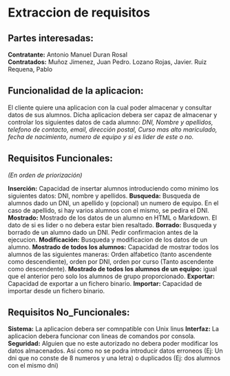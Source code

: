# Extraccion de requisitos

## Partes interesadas:
**Contratante:** Antonio Manuel Duran Rosal                                 
**Contratados:** Muñoz Jimenez, Juan Pedro. Lozano Rojas, Javier. Ruiz Requena, Pablo


## Funcionalidad de la aplicacion:

El cliente quiere una aplicacion con la cual poder almacenar y consultar datos de sus alumnos. Dicha aplicacion debera ser capaz de almacenar y controlar los siguientes datos de cada alumno: *DNI, Nombre y apellidos, telefono de contacto, email, dirección postal, Curso mas alto mariculado, fecha de nacimiento, numero de equipo y si es lider de este o no.*


## Requisitos Funcionales:
*(En orden de priorización)*

**Inserción:** Capacidad de insertar alumnos introduciendo como minimo los siguientes datos: DNI, nombre y apellidos.
**Busqueda:** Busqueda de alumnos dado un DNI, un apellido y (opcional) un numero de equipo. En el caso de apellido, si hay varios alumnos con el mismo, se pedira el DNI.
**Mostrado:** Mostrado de los datos de un alumno en HTML o Markdown. El dato de si es lider o no debera estar bien resaltado.
**Borrado:** Busqueda y borrado de un alumno dado un DNI. Pedir confirmacion antes de la ejecucion.
**Modificación:** Busqueda y modificacion de los datos de un alumno.
**Mostrado de todos los alumnos:** Capacidad de mostrar todos los alumnos de las siguientes maneras: Orden alfabetico (tanto ascendente como descendiente), orden por DNI, orden por curso (Tanto ascendente como descendente).
**Mostrado de todos los alumnos de un equipo:** igual que el anterior pero solo los alumnos de grupo proporcionado.
**Exportar:** Capacidad de exportar a un fichero binario.
**Importar:** Capacidad de importar desde un fichero binario.


## Requisitos No_Funcionales:

**Sistema:** La aplicacion debera ser comnpatible con Unix linus
**Interfaz:** La aplicacion debera funcionar con lineas de comandos por consola.
**Seguridad:** Alguien que no este autorizado no debera poder modificar los datos almacenados. Asi como no se podra introducir datos erroneos (Ej: Un dni que no conste de 8 numeros y una letra) o duplicados (Ej: dos alumnos con el mismo dni)
